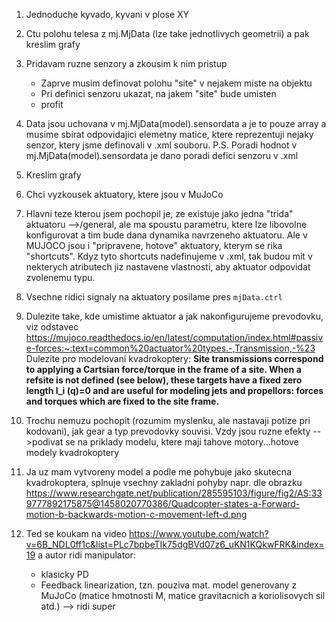 1. Jednoduche kyvado, kyvani v plose XY
2. Ctu polohu telesa z mj.MjData (lze take jednotlivych geometrii) a pak kreslim grafy
3. Pridavam ruzne senzory a zkousim k nim pristup
    * Zaprve musim definovat polohu "site" v nejakem miste na objektu
    * Pri definici senzoru ukazat, na jakem "site" bude umisten
    * profit
4. Data jsou uchovana v mj.MjData(model).sensordata a je to pouze array a musime sbirat odpovidajici elemetny 
matice, ktere reprezentuji nejaky senzor, ktery jsme definovali v .xml souboru.
P.S. Poradi hodnot v mj.MjData(model).sensordata je dano poradi defici senzoru v .xml
5. Kreslim grafy

6. Chci vyzkousek aktuatory, ktere jsou v MuJoCo
7. Hlavni teze kterou jsem pochopil je, ze existuje jako jedna "trida" aktuatoru -->/general, ale
ma spoustu parametru, ktere lze libovolne konfigurovat a tim bude dana dynamika navrzeneho aktuatoru.
Ale v MUJOCO jsou i "pripravene, hotove" aktuatory, kterym se rika "shortcuts".
Kdyz tyto shortcuts nadefinujeme v .xml, tak budou mit v nekterych atributech jiz nastavene 
vlastnosti, aby aktuator odpovidat zvolenemu typu.
8. Vsechne ridici signaly na aktuatory posilame pres `mjData.ctrl`


8. Dulezite take, kde umistime aktuator a jak nakonfigurujeme prevodovku, viz odstavec
https://mujoco.readthedocs.io/en/latest/computation/index.html#passive-forces:~:text=common%20actuator%20types.-,Transmission,-%23
Dulezite pro modelovani kvadrokoptery: **Site transmissions correspond to applying a Cartsian force/torque in the 
frame of a site. When a refsite is not defined (see below), these targets have a fixed zero length
l_i (q)=0 and are useful for modeling jets and propellors: forces and torques which are fixed to the site frame.**
9. Trochu nemuzu pochopit (rozumim myslenku, ale nastavaji potize pri kodovani), jak gear a typ prevodovky souvisi. Vzdy jsou ruzne efekty
-->podivat se na priklady modelu, ktere maji tahove motory...hotove modely kvadrokoptery
10. Ja uz mam vytvoreny model a podle me pohybuje jako skutecna kvadrokoptera, splnuje vsechny zakladni pohyby
napr. dle obrazku https://www.researchgate.net/publication/285595103/figure/fig2/AS:339777892175875@1458020770386/Quadcopter-states-a-Forward-motion-b-backwards-motion-c-movement-left-d.png


11. Ted se koukam na video https://www.youtube.com/watch?v=6B_NDL0ff1c&list=PLc7bpbeTIk75dgBVd07z6_uKN1KQkwFRK&index=19
a autor ridi manipulator:
    * klasicky PD
    * Feedback linearization, tzn. pouziva mat. model generovany z MuJoCo (matice hmotnosti M, matice
    gravitacnich a koriolisovych sil atd.) --> ridi super


